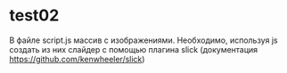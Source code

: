 # test02
В файле script.js массив с изображениями. Необходимо, используя js создать из них слайдер с помощью плагина slick (документация https://github.com/kenwheeler/slick)
